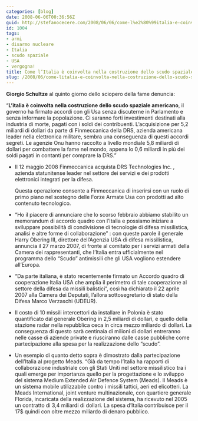 ```yaml
---
categories: [blog]
date: 2008-06-06T00:36:56Z
guid: http://stefanocecere.com/2008/06/06/come-l%e2%80%99italia-e-coinvolta-nella-costruzione-dello-scudo-spaziale-americano/
id: 1004
tags:
- armi
- disarmo nucleare
- Italia
- scudo spaziale
- USA
- vergogna!
title: Come l’Italia è coinvolta nella costruzione dello scudo spaziale americano
slug: /2008/06/come-litalia-e-coinvolta-nella-costruzione-dello-scudo-spaziale-americano/
---
```


**Giorgio Schultze** al quinto giorno dello sciopero della fame denuncia:
   
“**L’italia è coinvolta nella costruzione dello scudo spaziale americano**, il governo ha firmato accordi con gli Usa senza discuterne in Parlamento e senza informare la popolazione. Ci saranno forti investimenti destinati alla industria di morte, pagati con i soldi dei contribuenti. L’acquisizione per 5,2 miliardi di dollari da parte di Finmeccanica della DRS, azienda americana leader nella elettronica militare, sembra una conseguenza di questi accordi segreti. Le agenzie Onu hanno raccolto a livello mondiale 5,8 miliardi di dollari per combattere la fame nel mondo, appena lo 0,6 miliardi in più dei soldi pagati in contanti per comprare la DRS.”

- Il 12 maggio 2008 Finmeccanica acquista DRS Technologies Inc. , azienda statunitense leader nel settore dei servizi e dei prodotti elettronici integrati per la difesa.
  
    Questa operazione consente a Finmeccanica di inserirsi con un ruolo di primo piano nel sostegno delle Forze Armate Usa con prodotti ad alto contenuto tecnologico. 
- “Ho il piacere di annunciare che lo scorso febbraio abbiamo stabilito un memorandum di accordo quadro con l’Italia e possiamo iniziare a sviluppare possibilità di condivisione di tecnologie di difesa missilistica, analisi e altre forme di collaborazione” : con queste parole il generale Harry Obering III, direttore dell’Agenzia USA di difesa missilistica, annuncia il 27 marzo 2007, di fronte al comitato per i servizi armati della Camera dei rappresentanti, che l’Italia entra ufficialmente nel programma dello “Scudo” antimissili che gli USA vogliono estendere all’Europa. 
- “Da parte italiana, è stato recentemente firmato un Accordo quadro di cooperazione Italia USA che amplia il perimetro di tale cooperazione al settore della difesa da missili balistici”, così ha dichiarato il 22 aprile 2007 alla Camera dei Deputati, l’allora sottosegretario di stato della Difesa Marco Verzaschi (UDEUR). 
- Il costo di 10 missili intercettori da installare in Polonia è stato quantificato dal generale Obering in 2,5 miliardi di dollari, e quello della stazione radar nella repubblica ceca in circa mezzo miliardo di dollari. La conseguenza di questo sarà centinaia di milioni di dollari entreranno nelle casse di aziende private e riusciranno dalle casse pubbliche come partecipazione alla spesa per la realizzazione dello “scudo”. 
- Un esempio di quanto detto sopra è dimostrato dalla partecipazione dell’Italia al progetto Meads. “Già da tempo l’Italia ha rapporti di collaborazione industriale con gli Stati Uniti nel settore missilistico tra i quali emerge per importanza quello per la progettazione e lo sviluppo del sistema Medium Extended Air Defence System (Meads). Il Meads è un sistema mobile utilizzabile contro i missili tattici, aeri ed elicotteri. La Meads International, joint venture multinazionale, con quartiere generale Florida, incaricata della realizzazione del sistema, ha ricevuto nel 2005 un contratto di 3,4 miliardi di dollari. La spesa d’Italia contribuisce per il 17$ quindi con oltre mezzo miliardo di denaro pubblico.